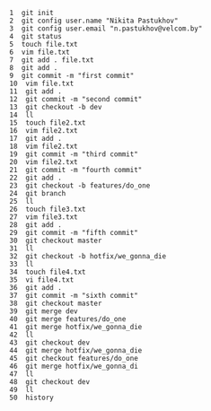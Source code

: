     1  git init
    2  git config user.name "Nikita Pastukhov"
    3  git config user.email "n.pastukhov@velcom.by"
    4  git status
    5  touch file.txt
    6  vim file.txt
    7  git add . file.txt
    8  git add .
    9  git commit -m "first commit"
    10  vim file.txt
    11  git add .
    12  git commit -m "second commit"
    13  git checkout -b dev
    14  ll
    15  touch file2.txt
    16  vim file2.txt
    17  git add .
    18  vim file2.txt
    19  git commit -m "third commit"
    20  vim file2.txt
    21  git commit -m "fourth commit"
    22  git add .
    23  git checkout -b features/do_one
    24  git branch
    25  ll
    26  touch file3.txt
    27  vim file3.txt
    28  git add .
    29  git commit -m "fifth commit"
    30  git checkout master
    31  ll
    32  git checkout -b hotfix/we_gonna_die
    33  ll
    34  touch file4.txt
    35  vi file4.txt
    36  git add .
    37  git commit -m "sixth commit"
    38  git checkout master
    39  git merge dev
    40  git merge features/do_one
    41  git merge hotfix/we_gonna_die
    42  ll
    43  git checkout dev
    44  git merge hotfix/we_gonna_die
    45  git checkout features/do_one
    46  git merge hotfix/we_gonna_di
    47  ll
    48  git checkout dev
    49  ll
    50  history
